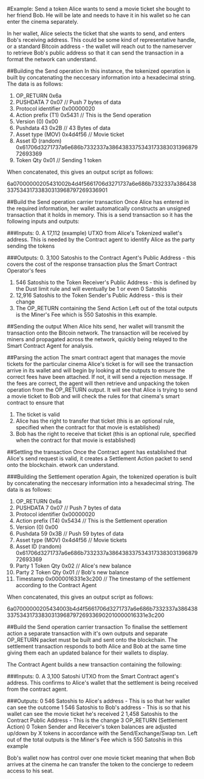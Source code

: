 #Example: Send a token
Alice wants to send a movie ticket she bought to her friend Bob. He will be late and needs to have it in his wallet so he can enter the cinema separately.

In her wallet, Alice selects the ticket that she wants to send, and enters Bob's receiving address. This could be some kind of representative handle, or a standard Bitcoin address - the wallet will reach out to the nameserver to retrieve Bob's public address so that it can send the transaction in a format the network can understand.

##Building the Send operation
In this instance, the tokenized operation is built by concatenating the neccesary information into a hexadecimal string. The data is as follows:
1. OP_RETURN 			0x6a
2. PUSHDATA 7 			0x07 				// Push 7 bytes of data
3. Protocol identifier	0x00000020
4. Action prefix (T1)	0x5431 				// This is the Send operation
5. Version (0)			0x00
6. Pushdata 43			0x2B 				// 43 Bytes of data
7. Asset type (MOV)		0x4d4f56 			// Movie ticket
8. Asset ID (random)	0x61706d3271737a6e686b7332337a386438337534317338303139687972693369
9. Token Qty			0x01 				// Sending 1 token

When concatenated, this gives an output script as follows:

6a07000000205431002b4d4f5661706d3271737a6e686b7332337a38643833753431733830313968797269336901

##Build the Send operation carrier transaction
Once Alice has entered in the required information, her wallet automatically constructs an unsigned transaction that it holds in memory. This is a send transaction so it has the following inputs and outputs:

###Inputs:
0. A 17,112 (example) UTXO from Alice's Tokenized wallet's address. This is needed by the Contract agent to identify Alice as the party sending the tokens

###Outputs:
0. 3,100 Satoshis to the Contract Agent's Public Address - this covers the cost of the response transaction plus the Smart Contract Operator's fees
1. 546 Satoshis to the Token Receiver's Public Address - this is defined by the Dust limit rule and will eventually be 1 or even 0 Satoshis
2. 12,916 Satoshis to the Token Sender's Public Address - this is their change
3. The OP_RETURN containing the Send Action
Left out of the total outputs is the Miner's Fee which is 550 Satoshis in this example.

##Sending the output
When Alice hits send, her wallet will transmit the transaction onto the Bitcoin network. The transaction will be received by miners and propagated across the network, quickly being relayed to the Smart Contract Agent for analysis.

##Parsing the action
The smart contract agent that manages the movie tickets for the particular cinema Alice's ticket is for will see the transaction arrive in its wallet and will begin by looking at the outputs to ensure the correct fees have been attached. If not, it will send a rejection message. 
If the fees are correct, the agent will then retrieve and unpacking the token operation from the OP_RETURN output.
It will see that Alice is trying to send a movie ticket to Bob and will check the rules for that cinema's smart contract to ensure that
1. The ticket is valid
2. Alice has the right to transfer that ticket (this is an optional rule, specified when the contract for that movie is established)
3. Bob has the right to receive that ticket (this is an optional rule, specified when the contract for that movie is established)

##Settling the transaction
Once the Contract agent has established that Alice's send request is valid, it creates a Settlement Action packet to send onto the blockchain.
etwork can understand.

###Building the Settlement operation
Again, the tokenized operation is built by concatenating the neccesary information into a hexadecimal string. The data is as follows:
1. OP_RETURN 			0x6a
2. PUSHDATA 7 			0x07 				// Push 7 bytes of data
3. Protocol identifier	0x00000020
4. Action prefix (T4)	0x5434				// This is the Settlement operation
5. Version (0)			0x00
6. Pushdata 59			0x3B 				// Push 59 bytes of data
7. Asset type (MOV)		0x4d4f56 			// Movie tickets
8. Asset ID (random)	0x61706d3271737a6e686b7332337a386438337534317338303139687972693369
9. Party 1 Token Qty	0x02 				// Alice's new balance
10. Party 2 Token Qty	0x01 				// Bob's new balance
11. Timestamp 			0x0000016331e3c200 	// The timestamp of the settlement according to the Contract Agent

When concatenated, this gives an output script as follows:

6a07000000205434003b4d4f5661706d3271737a6e686b7332337a38643833753431733830313968797269336902010000016331e3c200

##Build the Send operation carrier transaction
To finalise the settlement action a separate transaction with it's own outputs and separate OP_RETURN packet must be built and sent onto the blockchain. The settlement transaction responds to both Alice and Bob at the same time giving them each an updated balance for their wallets to display.

The Contract Agent builds a new transaction containing the following:

###Inputs:
0. A 3,100 Satoshi UTXO from the Smart Contract agent's address. This confirms to Alice's wallet that the settlement is being received from the contract agent.

###Outputs:
0	546 Satoshis to Alice's address - This is so that her wallet can see the outcome
1	546 Satoshis to Bob's address - This is so that his wallet can see the movie ticket he's received
2	1,458 Satoshis to the Contract Public Address - This is the change
3	OP_RETURN (Settlement Action)	0	Token Sender and Receiver's token balances are adjusted up/down by X tokens in accordance with the Send/Exchange/Swap txn.
Left out of the total outputs is the Miner's Fee which is 550 Satoshis in this example

Bob's wallet now has control over one movie ticket meaning that when Bob arrives at the cinema he can transfer the token to the concierge to redeem access to his seat. 
